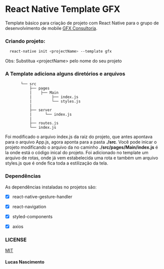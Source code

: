 # React Native Template GFX
Template básico para criação de projeto com React Native para o grupo de desenvolvimento de mobile [GFX Consultoria](http://www.gfxconsultoria.com).
  
  ### Criando projeto:  
  ```sh
    react-native init <projectName> --template gfx  
 ```
 Obs: Substitua \<projectName\> pelo nome do seu projeto
 
 ### A Template adiciona alguns diretórios e arquivos  
           └── src  
               ├── pages  
               |    ├── Main  
               |         ├── index.js  
               |         └── styles.js  
               |
               ├── server
               |      └── index.js  
               |
               ├── routes.js
               └── index.js
               
Foi modificado o arquivo index.js da raiz do projeto, que antes apontava para o arquivo App.js, agora aponta para a pasta <b>./src</b>. 
Você pode inicar o projeto modificando o arquivo da no caminho <b>./src/pages/Main/index.js</b> é la onde está o código inical do projeto.
  Foi adicionado no template um arquivo de rotas, onde já vem estabelecida uma rota e também um arquivo styles.js que é onde fica toda a estilização da tela.
  
  ### Dependências
   As dependências instaladas no projetos são:  
   - [x] react-native-gesture-handler
   - [x] react-navigation
   - [x] styled-components
   - [x] axios


 ### LICENSE
  [MIT](http://licence.com)
  
#### Lucas Nascimento  

